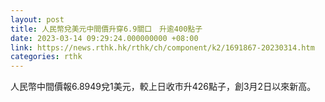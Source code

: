 ```yaml
---
layout: post
title: 人民幣兌美元中間價升穿6.9關口　升逾400點子
date: 2023-03-14 09:29:24.000000000 +08:00
link: https://news.rthk.hk/rthk/ch/component/k2/1691867-20230314.htm
categories: rthk
---
```


人民幣中間價報6.8949兌1美元，較上日收市升426點子，創3月2日以來新高。
